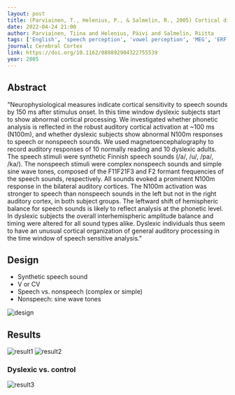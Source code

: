 ```yaml
---
layout: post
title: (Parviainen, T., Helenius, P., & Salmelin, R., 2005) Cortical differentiation of speech and nonspeech sounds at 100 ms - implications for dyslexia
date: 2022-04-24 21:00
author: Parviainen, Tiina and Helenius, Päivi and Salmelin, Riitta
tags: ['English', 'speech perception', 'vowel perception', 'MEG', 'ERF', 'N1', 'N100m']
journal: Cerebral Cortex
link: https://doi.org/10.1162/089892904322755539
year: 2005
---
```


## Abstract

"Neurophysiological measures indicate cortical sensitivity to speech sounds by 150 ms after stimulus onset. In this time window dyslexic subjects start to show abnormal cortical processing. We investigated whether phonetic analysis is reflected in the robust auditory cortical activation at ~100 ms (N100m), and whether dyslexic subjects show abnormal N100m responses to speech or nonspeech sounds. We used magnetoencephalography to record auditory responses of 10 normally reading and 10 dyslexic adults. The speech stimuli were synthetic Finnish speech sounds (/a/, /u/, /pa/, /ka/). The nonspeech stimuli were complex nonspeech sounds and simple sine wave tones, composed of the F11F21F3 and F2 formant frequencies of the speech sounds, respectively. All sounds evoked a prominent N100m response in the bilateral auditory cortices. The N100m activation was stronger to speech than nonspeech sounds in the left but not in the right auditory cortex, in both subject groups. The leftward shift of hemispheric balance for speech sounds is likely to reflect analysis at the phonetic level. In dyslexic subjects the overall interhemispheric amplitude balance and timing were altered for all sound types alike. Dyslexic individuals thus seem to have an unusual cortical organization of general auditory processing in the time window of speech sensitive analysis."

## Design

- Synthetic speech sound
- V or CV
- Speech vs. nonspeech (complex or simple)
- Nonspeech: sine wave tones

![design](/reading-notes/img/articles-phd/parviainen-2005-1.png)

## Results

![result1](/reading-notes/img/articles-phd/parviainen-2005-2.png)
![result2](/reading-notes/img/articles-phd/parviainen-2005-3.png)

### Dyslexic vs. control

![result3](/reading-notes/img/articles-phd/parviainen-2005-4.png)